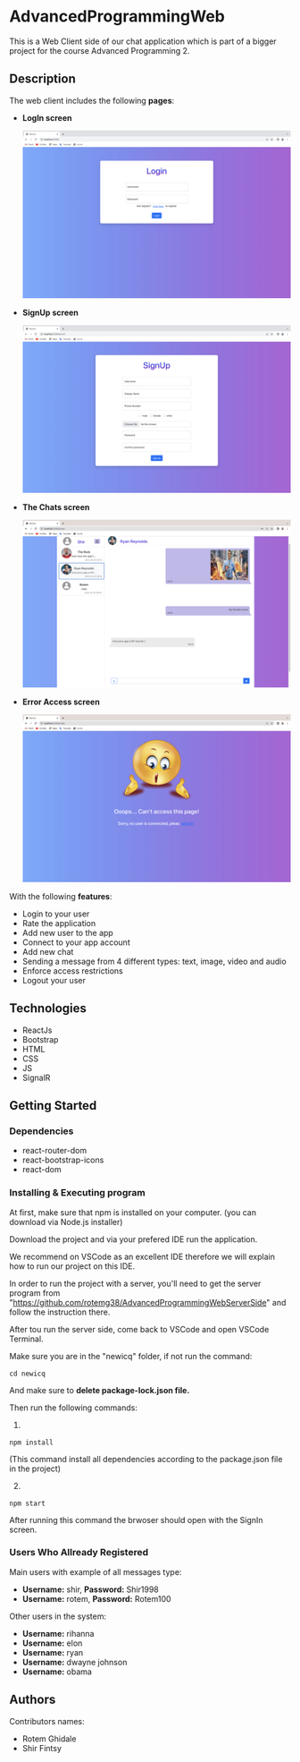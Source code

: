 # AdvancedProgrammingWeb
This is a Web Client side of our chat application which is part of a bigger project for the course Advanced Programming 2.

## Description
The web client includes the following **pages**:
- **LogIn screen**

    <img alt="LogIn Screen" src="assets/images/logIn_screen.png" height="300" />

- **SignUp screen**

     <img alt="SignUp Screen" src="assets/images/signUp_screen.png" height="300" />

- **The Chats screen**

    <img alt="Chats Screen" src="assets/images/chats_screen.png" height="300" />

- **Error Access screen**

    <img alt="Error Access Screen" src="assets/images/error_access_screen.png" height="300" />


With the following **features**:
- Login to your user
- Rate the application
- Add new user to the app
- Connect to your app account
- Add new chat
- Sending a message from 4 different types: text, image, video and audio
- Enforce access restrictions
- Logout your user

## Technologies
- ReactJs
- Bootstrap
- HTML
- CSS
- JS
- SignalR

## Getting Started

### Dependencies
- react-router-dom 
- react-bootstrap-icons
- react-dom

### Installing & Executing program
At first, make sure that npm is installed on your computer. (you can download via Node.js installer)

Download the project and via your prefered IDE run the application.

We recommend on VSCode as an excellent IDE therefore we will explain how to run our project on this IDE.

In order to run the project with a server, you'll need to get the server program from "https://github.com/rotemg38/AdvancedProgrammingWebServerSide" and follow the instruction there. 

After tou run the server side, come back to VSCode and open VSCode Terminal. 

Make sure you are in the "newicq" folder, if not run the command:
```
cd newicq
```
And make sure to **delete package-lock.json file.**

Then run the following commands:

1)
```
npm install
```
(This command install all dependencies according to the package.json file in the project)

2)
```
npm start
```

After running this command the brwoser should open with the SignIn screen.

### Users Who Allready Registered

Main users with example of all messages type:
- **Username:** shir, **Password:** Shir1998
- **Username:** rotem, **Password:** Rotem100

Other users in the system:
- **Username:** rihanna
- **Username:** elon
- **Username:** ryan
- **Username:** dwayne johnson
- **Username:** obama

## Authors

Contributors names:

- Rotem Ghidale 
- Shir Fintsy
